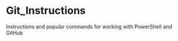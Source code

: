 Git_Instructions
================

Instructions and popular commands for working with PowerShell and GitHub
